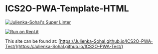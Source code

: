 # ICS2O-PWA-Template-HTML

[![Julienka-Sohal's Super Linter](https://github.com/Julienka-Sohal/ICS2O-PWA-Test/workflows/mr%20coxal's%20Super%20Linter/badge.svg)](https://github.com/Julienka-Sohal/ICS2O-PWA-Test/actions)

[![Run on Repl.it](https://repl.it/badge/github/Julienka-Sohal/ICS2O-PWA-Test)](https://repl.it/github/Julienka-Sohal/ICS2O-PWA-Test)

This site can be found at: [https://Julienka-Sohal.github.io/ICS2O-PWA-Test/](https://Julienka-Sohal.github.io/ICS2O-PWA-Test/)
